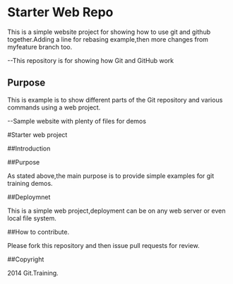 # Starter Web Repo

This is a simple website project for showing how to use git and github together.Adding a line for rebasing example,then more changes from myfeature branch too.

--This repository is for showing how Git and GitHub work

## Purpose

This is  example is to show different parts of the Git repository and various commands using a web project.

--Sample website with plenty of files for demos

#Starter web project

##Introduction

##Purpose

As stated above,the main purpose is to provide simple examples for git training demos.

##Deploymnet

This is a simple web project,deployment can be on any web server or even local file system.

##How to contribute.

Please fork this repository and then issue pull requests for review.

##Copyright

2014 Git.Training.
